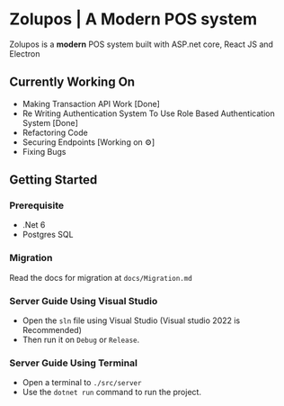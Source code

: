 # Zolupos | A Modern POS system
Zolupos is a **modern** POS system built with ASP.net core, React JS and Electron

## Currently Working On
- Making Transaction API Work [Done]
- Re Writing Authentication System To Use Role Based Authentication System [Done]
- Refactoring Code
- Securing Endpoints [Working on ⚙️]
- Fixing Bugs

## Getting Started
### Prerequisite
- .Net 6
- Postgres SQL  

### Migration
Read the docs for migration at `docs/Migration.md`

### Server Guide Using Visual Studio
- Open the `sln` file using Visual Studio (Visual studio 2022 is Recommended)
- Then run it on `Debug` or `Release`.

### Server Guide Using Terminal
- Open a terminal to `./src/server`
- Use the `dotnet run` command to run the project.
